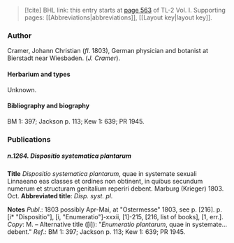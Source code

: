 > [!cite] BHL link: this entry starts at [page 563](https://www.biodiversitylibrary.org/item/103414#page/611/mode/1up) of TL-2 Vol. I.
> Supporting pages: [[Abbreviations|abbreviations]], [[Layout key|layout key]].

### Author

Cramer, Johann Christian (*fl*. 1803), German physician and botanist at Bierstadt near Wiesbaden. (*J. Cramer*).

#### Herbarium and types

Unknown.

#### Bibliography and biography

BM 1: 397; Jackson p. 113; Kew 1: 639; PR 1945.

### Publications

##### n.1264. Dispositio systematica plantarum

**Title**
*Dispositio systematica plantarum*, quae in systemate sexuali Linnaeano eas classes et ordines non obtinent, in quibus secundum numerum et structuram genitalium reperiri debent. Marburg (Krieger) 1803. Oct.
**Abbreviated title**: *Disp. syst. pl.*

**Notes**
*Publ*.: 1803 possibly Apr-Mai, at "Ostermesse" 1803, see p. \[216\]. p. \[i\* "Dispositio"\], \[i, "Enumeratio"\]-xxxii, \[1\]-215, \[216, list of books\], \[1, err.\]. *Copy*: M. – Alternative title (\[i\]): "*Enumeratio plantarum*, quae in systemate... debent."
*Ref*.: BM 1: 397; Jackson p. 113; Kew 1: 639; PR 1945.

